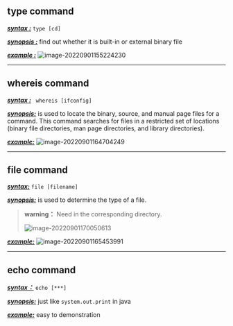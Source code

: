 ## type command

<u>***syntax :***</u>  `type [cd]` 

<u>***synopsis :***</u> find out whether it is built-in or external binary file

<u>***example :***</u> ![image-20220901155224230](https://cdn.jsdelivr.net/gh/Creek1024/Typora_img/img/image-20220901155224230.png)	

***

## whereis command

***<u>syntax :</u>***  ` whereis [ifconfig]`

<u>***synopsis:***</u>  is used to locate the binary, source, and manual page files for a command. This command searches for files in a restricted set of locations (binary file directories, man page directories, and library directories). 

<u>***example:***</u> ![image-20220901164704249](https://cdn.jsdelivr.net/gh/Creek1024/Typora_img/img/image-20220901164704249.png)

***

## file command

<u>***syntax:***</u>  `file [filename]`

<u>***synopsis:***</u>  is used to determine the type of a file. 

> **warning：** Need in the corresponding directory.
>
> ![image-20220901170050613](https://cdn.jsdelivr.net/gh/Creek1024/Typora_img/img/image-20220901170050613.png)	

<u>***example:***</u> ![image-20220901165453991](https://cdn.jsdelivr.net/gh/Creek1024/Typora_img/img/image-20220901165453991.png)

***

## echo command

<u>***syntax：***</u> `echo [***]`

<u>***synopsis:***</u> just like `system.out.print`  in java

<u>***example:***</u>  easy to demonstration 

 

